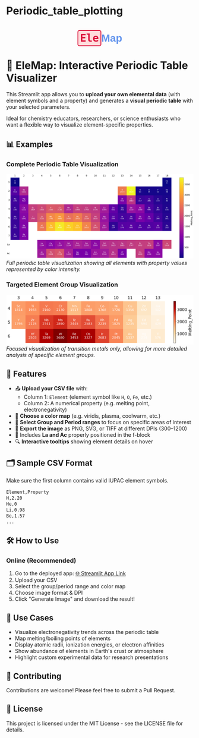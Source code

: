# Periodic_table_plotting

<h1 align="center">
  <span style="color: crimson; font-family: monospace; font-weight: bold; background-color: #ffdddd; padding: 3px 5px; border: 2px solid crimson; border-radius: 5px;">Ele</span><span style="color: cornflowerblue; font-family: sans-serif; font-weight: bold;">Map</span>
</h1>

# 🧪 EleMap: Interactive Periodic Table Visualizer

This Streamlit app allows you to **upload your own elemental data** (with element symbols and a property) and generates a **visual periodic table** with your selected parameters.

Ideal for chemistry educators, researchers, or science enthusiasts who want a flexible way to visualize element-specific properties.

## 📊 Examples

### Complete Periodic Table Visualization
![Example1](Example1.png)
*Full periodic table visualization showing all elements with property values represented by color intensity.*

### Targeted Element Group Visualization
![Example2](Example2.png)
*Focused visualization of transition metals only, allowing for more detailed analysis of specific element groups.*

## 🚀 Features

- 📤 **Upload your CSV file** with:
  - Column 1: `Element` (element symbol like `H`, `O`, `Fe`, etc.)
  - Column 2: A numerical property (e.g. melting point, electronegativity)
- 🎨 **Choose a color map** (e.g. viridis, plasma, coolwarm, etc.)
- 🧭 **Select Group and Period ranges** to focus on specific areas of interest
- 💾 **Export the image** as PNG, SVG, or TIFF at different DPIs (300–1200)
- 🧠 Includes **La and Ac** properly positioned in the f-block
- 🔍 **Interactive tooltips** showing element details on hover

## 🗂️ Sample CSV Format

Make sure the first column contains valid IUPAC element symbols.

```
Element,Property
H,2.20
He,0
Li,0.98
Be,1.57
...
```

## 🛠️ How to Use

### Online (Recommended)
1. Go to the deployed app: [🌐 Streamlit App Link](https://periodictableplotting.streamlit.app/)
2. Upload your CSV
3. Select the group/period range and color map
4. Choose image format & DPI
5. Click "Generate Image" and download the result!

## 🔬 Use Cases

- Visualize electronegativity trends across the periodic table
- Map melting/boiling points of elements
- Display atomic radii, ionization energies, or electron affinities
- Show abundance of elements in Earth's crust or atmosphere
- Highlight custom experimental data for research presentations

## 🤝 Contributing

Contributions are welcome! Please feel free to submit a Pull Request.

## 📄 License

This project is licensed under the MIT License - see the LICENSE file for details.
